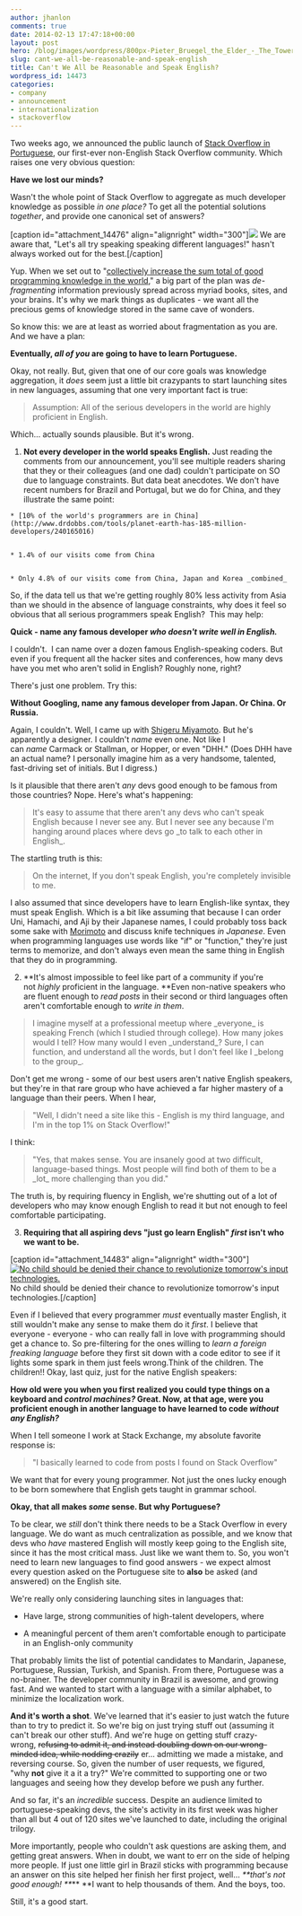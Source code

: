 ```yaml
---
author: jhanlon
comments: true
date: 2014-02-13 17:47:18+00:00
layout: post
hero: /blog/images/wordpress/800px-Pieter_Bruegel_the_Elder_-_The_Tower_of_Babel_Vienna_-_Google_Art_Project_-_edited-300x219.jpg
slug: cant-we-all-be-reasonable-and-speak-english
title: Can't We All be Reasonable and Speak English?
wordpress_id: 14473
categories:
- company
- announcement
- internationalization
- stackoverflow
---
```


Two weeks ago, we announced the public launch of [Stack Overflow in Portuguese](http://pt.stackoverflow.com), our first-ever non-English Stack Overflow community. Which raises one very obvious question:

**Have we lost our minds?**

Wasn't the whole point of Stack Overflow to aggregate as much developer knowledge as possible _in one place?_ To get all the potential solutions _together_, and provide one canonical set of answers?

[caption id="attachment_14476" align="alignright" width="300"][![](/blog/images/wordpress/800px-Pieter_Bruegel_the_Elder_-_The_Tower_of_Babel_Vienna_-_Google_Art_Project_-_edited-300x219.jpg)](/blog/images/wordpress/800px-Pieter_Bruegel_the_Elder_-_The_Tower_of_Babel_Vienna_-_Google_Art_Project_-_edited.jpg) We are aware that, "Let's all try speaking speaking different languages!" hasn't always worked out for the best.[/caption]

Yup. When we set out to "[collectively increase the sum total of good programming knowledge in the world](http://www.codinghorror.com/blog/2008/04/introducing-stackoverflow-com.html)," a big part of the plan was _de-fragmenting_ information previously spread across myriad books, sites, and your brains. It's why we mark things as duplicates - we want all the precious gems of knowledge stored in the same cave of wonders.

So know this: we are at least as worried about fragmentation as you are. And we have a plan:

**Eventually, _all of you_ are going to have to learn Portuguese.**

Okay, not really. But, given that one of our core goals was knowledge aggregation, it _does_ seem just a little bit crazypants to start launching sites in new languages, assuming that one very important fact is true:


<blockquote>Assumption: All of the serious developers in the world are highly proficient in English.</blockquote>


Which... actually sounds plausible. But it's wrong.



	
  1. **Not every developer in the world speaks English.** Just reading the comments from our announcement, you'll see multiple readers sharing that they or their colleagues (and one dad) couldn't participate on SO due to language constraints. But data beat anecdotes. We don't have recent numbers for Brazil and Portugal, but we do for China, and they illustrate the same point:

	
    * [10% of the world's programmers are in China](http://www.drdobbs.com/tools/planet-earth-has-185-million-developers/240165016)

	
    * 1.4% of our visits come from China

	
    * Only 4.8% of our visits come from China, Japan and Korea _combined_


So, if the data tell us that we're getting roughly 80% less activity from Asia than we should in the absence of language constraints, why does it feel so obvious that all serious programmers speak English?  This may help:

**Quick - name any famous developer _who doesn't write well in English._**

I couldn't.  I can name over a dozen famous English-speaking coders. But even if you frequent all the hacker sites and conferences, how many devs have you met who aren't solid in English? Roughly none, right?

There's just one problem. Try this:

**Without Googling, name any famous developer from Japan. Or China. Or Russia.**

Again, I couldn't. Well, I came up with [Shigeru Miyamoto](http://en.wikipedia.org/wiki/Shigeru_Miyamoto). But he's apparently a designer. I couldn't _name_ even one. Not like I can _name_ Carmack or Stallman, or Hopper, or even "DHH." (Does DHH have an actual name? I personally imagine him as a very handsome, talented, fast-driving set of initials. But I digress.)

Is it plausible that there aren't _any_ devs good enough to be famous from those countries? Nope. Here's what's happening:


<blockquote>It's easy to assume that there aren't any devs who can't speak English because I never see any. But I never see any because I'm hanging around places where devs go _to talk to each other in English_.</blockquote>


The startling truth is this:


<blockquote>On the internet, If you don't speak English, you're completely invisible to me.</blockquote>


I also assumed that since developers have to learn English-like syntax, they must speak English. Which is a bit like assuming that because I can order Uni, Hamachi, and Aji by their Japanese names, I could probably toss back some sake with [Morimoto](http://en.wikipedia.org/wiki/Masaharu_Morimoto) and discuss knife techniques _in Japanese_. Even when programming languages use words like "if" or "function," they're just terms to memorize, and don't always even mean the same thing in English that they do in programming.

	
  2. **It's almost impossible to feel like part of a community if you're not _highly_ proficient in the language. **Even non-native speakers who are fluent enough to _read posts_ in their second or third languages often aren't comfortable enough to _write in them_.


<blockquote>I imagine myself at a professional meetup where _everyone_ is speaking French (which I studied through college). How many jokes would I tell? How many would I even _understand_? Sure, I can function, and understand all the words, but I don't feel like I _belong to the group_.</blockquote>


Don't get me wrong - some of our best users aren't native English speakers, but they're in that rare group who have achieved a far higher mastery of a language than their peers. When I hear,


<blockquote>"Well, I didn't need a site like this - English is my third language, and I'm in the top 1% on Stack Overflow!"</blockquote>


I think:


<blockquote>"Yes, that makes sense. You are insanely good at two difficult, language-based things. Most people will find both of them to be a _lot_ more challenging than you did."</blockquote>


The truth is, by requiring fluency in English, we're shutting out of a lot of developers who may know enough English to read it but not enough to feel comfortable participating.

	
  3. ****Requiring that all aspiring devs "just go learn English" _first_ isn't who we want to be.****

[caption id="attachment_14483" align="alignright" width="300"][![No child should be denied their chance to revolutionize tomorrow's input technologies.](/blog/images/wordpress/Griff3-300x215.jpg)](/blog/images/wordpress/Griff3.jpg) No child should be denied their chance to revolutionize tomorrow's input technologies.[/caption]

Even if I believed that every programmer _must_ eventually master English, it still wouldn't make any sense to make them do it _first_. I believe that everyone - everyone - who can really fall in love with programming should get a chance to. So pre-filtering for the ones willing to _learn a foreign freaking language_ before they first sit down with a code editor to see if it lights some spark in them just feels wrong.Think of the children. The children!! Okay, last quiz, just for the native English speakers:

**How old were you when you first realized you could type things on a keyboard and _control machines?_ Great. Now, at that age, were you proficient enough in another language to have learned to code _without any English?_**

When I tell someone I work at Stack Exchange, my absolute favorite response is:


<blockquote>"I basically learned to code from posts I found on Stack Overflow"</blockquote>


We want that for every young programmer. Not just the ones lucky enough to be born somewhere that English gets taught in grammar school.


**Okay, that all makes _some_ sense. But why Portuguese?**

To be clear, we _still_ don't think there needs to be a Stack Overflow in every language. We do want as much centralization as possible, and we know that devs who _have_ mastered English will mostly keep going to the English site, since it has the most critical mass. Just like we want them to. So, you won't need to learn new languages to find good answers - we expect almost every question asked on the Portuguese site to **also** be asked (and answered) on the English site.

We're really only considering launching sites in languages that:



	
  * Have large, strong communities of high-talent developers, where

	
  * A meaningful percent of them aren't comfortable enough to participate in an English-only community


That probably limits the list of potential candidates to Mandarin, Japanese, Portuguese, Russian, Turkish, and Spanish. From there, Portuguese was a no-brainer. The developer community in Brazil is awesome, and growing fast. And we wanted to start with a language with a similar alphabet, to minimize the localization work.

**And it's worth a shot**. We've learned that it's easier to just watch the future than to try to predict it. So we're big on just trying stuff out (assuming it can't break our other stuff). And we're huge on getting stuff crazy-wrong, <del>refusing to admit it, and instead doubling down on our wrong-minded idea, while nodding crazily</del> er... admitting we made a mistake, and reversing course. So, given the number of user requests, we figured, "why **not** give it a it a try?" We're committed to supporting one or two languages and seeing how they develop before we push any further.

And so far, it's an _incredible_ success. Despite an audience limited to portuguese-speaking devs, the site's activity in its first week was higher than all but 4 out of 120 sites we've launched to date, including the original trilogy.

More importantly, people who couldn't ask questions are asking them, and getting great answers. When in doubt, we want to err on the side of helping more people. If just one little girl in Brazil sticks with programming because an answer on this site helped her finish her first project, well... _**that's not good enough! **_** **I want to help thousands of them. And the boys, too.

Still, it's a good start.
